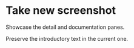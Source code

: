 # Take new screenshot

Showcase the detail and documentation panes.

Preserve the introductory text in the current one.
